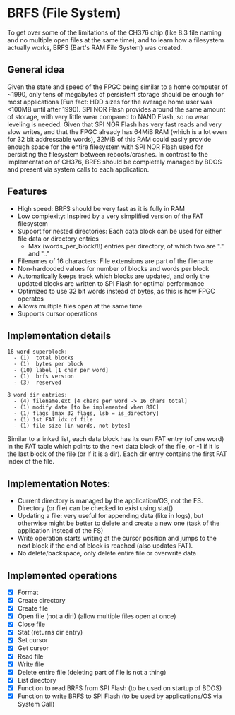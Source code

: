 # BRFS (File System)

To get over some of the limitations of the CH376 chip (like 8.3 file naming and no multiple open files at the same time), and to learn how a filesystem actually works, BRFS (Bart's RAM File System) was created.

## General idea

Given the state and speed of the FPGC being similar to a home computer of ~1990, only tens of megabytes of persistent storage should be enough for most applications (Fun fact: HDD sizes for the average home user was <100MB until after 1990).
SPI NOR Flash provides around the same amount of storage, with very little wear compared to NAND Flash, so no wear leveling is needed.
Given that SPI NOR Flash has very fast reads and very slow writes, and that the FPGC already has 64MiB RAM (which is a lot even for 32 bit addressable words), 32MiB of this RAM could easily provide enough space for the entire filesystem with SPI NOR Flash used for persisting the filesystem between reboots/crashes. In contrast to the implementation of CH376, BRFS should be completely managed by BDOS and present via system calls to each application.

## Features

- High speed: BRFS should be very fast as it is fully in RAM
- Low complexity: Inspired by a very simplified version of the FAT filesystem
- Support for nested directories: Each data block can be used for either file data or directory entries
    - Max (words_per_block/8) entries per directory, of which two are "." and ".."
- Filenames of 16 characters: File extensions are part of the filename
- Non-hardcoded values for number of blocks and words per block
- Automatically keeps track which blocks are updated, and only the updated blocks are written to SPI Flash for optimal performance
- Optimized to use 32 bit words instead of bytes, as this is how FPGC operates
- Allows multiple files open at the same time
- Supports cursor operations

## Implementation details

``` text
16 word superblock:
  - (1)  total blocks
  - (1)  bytes per block
  - (10) label [1 char per word]
  - (1)  brfs version
  - (3)  reserved
```

``` text
8 word dir entries:
  - (4) filename.ext [4 chars per word -> 16 chars total]
  - (1) modify date [to be implemented when RTC]
  - (1) flags [max 32 flags, lsb = is_directory]
  - (1) 1st FAT idx of file
  - (1) file size [in words, not bytes]
```

Similar to a linked list, each data block has its own FAT entry (of one word) in the FAT table which points to the next data block of the file, or -1 if it is the last block of the file (or if it is a dir). Each dir entry contains the first FAT index of the file.

## Implementation Notes:

- Current directory is managed by the application/OS, not the FS. Directory (or file) can be checked to exist using stat()
- Updating a file: very useful for appending data (like in logs), but otherwise might be better to delete and create a new one (task of the application instead of the FS)
- Write operation starts writing at the cursor position and jumps to the next block if the end of block is reached (also updates FAT).
- No delete/backspace, only delete entire file or overwrite data

## Implemented operations

- [x] Format
- [x] Create directory
- [x] Create file
- [x] Open file (not a dir!) (allow multiple files open at once)
- [x] Close file
- [x] Stat (returns dir entry)
- [x] Set cursor
- [x] Get cursor
- [x] Read file
- [x] Write file
- [x] Delete entire file (deleting part of file is not a thing)
- [x] List directory
- [x] Function to read BRFS from SPI Flash (to be used on startup of BDOS)
- [x] Function to write BRFS to SPI Flash (to be used by applications/OS via System Call)
